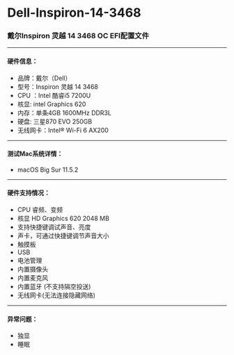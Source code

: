 # Dell-Inspiron-14-3468
### 戴尔Inspiron 灵越 14 3468 OC EFI配置文件
--- 
#### 硬件信息：
* 品牌：戴尔（Dell）
* 型号：Inspiron 灵越 14 3468  
* CPU ：Intel 酷睿i5 7200U  
* 核显: intel Graphics 620  
* 内存：单条4GB 1600MHz DDR3L  
* 硬盘: 三星870 EVO 250GB  
* 无线网卡：Intel® Wi-Fi 6 AX200  
---
#### 测试Mac系统详情：
* macOS Big Sur 11.5.2  
---
#### 硬件支持情况：  
* CPU 睿频、变频  
* 核显 HD Graphics 620 2048 MB  
* 支持快捷键调试声音、亮度  
* 声卡，可通过快捷键调节声音大小  
* 触摸板  
* USB  
* 电池管理  
* 内置摄像头  
* 内置麦克风  
* 内置蓝牙 (不支持隔空投送)    
* 无线网卡(无法连接隐藏网络)  
---
#### 异常问题：
* 独显  
* 睡眠
